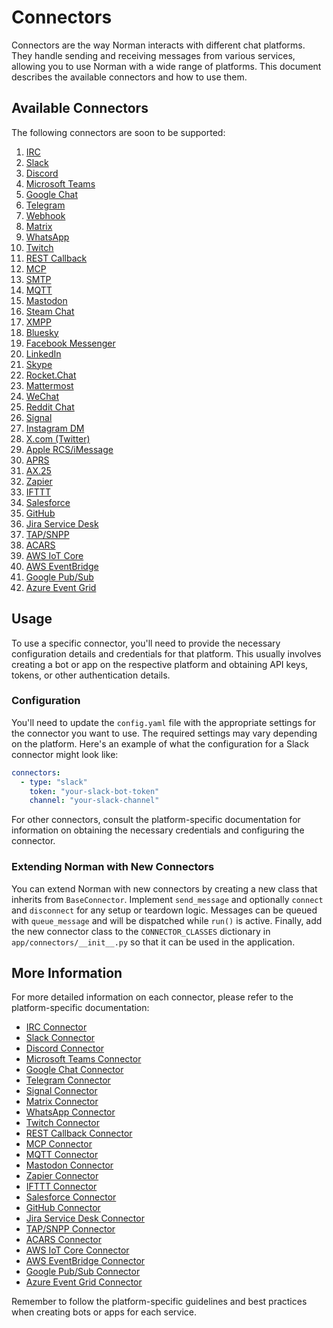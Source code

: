 # Connectors

Connectors are the way Norman interacts with different chat platforms. They handle sending and receiving messages from various services, allowing you to use Norman with a wide range of platforms. This document describes the available connectors and how to use them.

## Available Connectors

The following connectors are soon to be supported:


1. [IRC](./connectors/irc.md)
2. [Slack](./connectors/slack.md)
3. [Discord](./connectors/discord.md)
4. [Microsoft Teams](./connectors/teams.md)
5. [Google Chat](./connectors/googlechat.md)
6. [Telegram](./connectors/telegram.md)
7. [Webhook](./connectors/webhook.md)
8. [Matrix](./connectors/matrix.md)
9. [WhatsApp](./connectors/whatsapp.md)
10. [Twitch](./connectors/twitch.md)
11. [REST Callback](./connectors/rest_callback.md)
12. [MCP](./connectors/mcp.md)
13. [SMTP](./connectors/smtp.md)
14. [MQTT](./connectors/mqtt.md)
15. [Mastodon](./connectors/mastodon.md)
16. [Steam Chat](./connectors/steam_chat.md)
17. [XMPP](./connectors/xmpp.md)
18. [Bluesky](./connectors/bluesky.md)
19. [Facebook Messenger](./connectors/facebook_messenger.md)
20. [LinkedIn](./connectors/linkedin.md)
21. [Skype](./connectors/skype.md)
22. [Rocket.Chat](./connectors/rocketchat.md)
23. [Mattermost](./connectors/mattermost.md)
24. [WeChat](./connectors/wechat.md)
25. [Reddit Chat](./connectors/reddit_chat.md)
26. [Signal](./connectors/signal.md)
27. [Instagram DM](./connectors/instagram_dm.md)
28. [X.com (Twitter)](./connectors/twitter.md)
29. [Apple RCS/iMessage](./connectors/imessage.md)
30. [APRS](./connectors/aprs.md)
31. [AX.25](./connectors/ax25.md)
32. [Zapier](./connectors/zapier.md)
33. [IFTTT](./connectors/ifttt.md)
34. [Salesforce](./connectors/salesforce.md)
35. [GitHub](./connectors/github.md)
36. [Jira Service Desk](./connectors/jira_service_desk.md)
37. [TAP/SNPP](./connectors/tap_snpp.md)
38. [ACARS](./connectors/acars.md)
39. [AWS IoT Core](./connectors/aws_iot_core.md)
40. [AWS EventBridge](./connectors/eventbridge.md)
41. [Google Pub/Sub](./connectors/google_pubsub.md)
42. [Azure Event Grid](./connectors/azure_event_grid.md)


## Usage

To use a specific connector, you'll need to provide the necessary configuration details and credentials for that platform. This usually involves creating a bot or app on the respective platform and obtaining API keys, tokens, or other authentication details.

### Configuration

You'll need to update the `config.yaml` file with the appropriate settings for the connector you want to use. The required settings may vary depending on the platform. Here's an example of what the configuration for a Slack connector might look like:

```yaml
connectors:
  - type: "slack"
    token: "your-slack-bot-token"
    channel: "your-slack-channel"
```

For other connectors, consult the platform-specific documentation for information on obtaining the necessary credentials and configuring the connector.

### Extending Norman with New Connectors

You can extend Norman with new connectors by creating a new class that inherits from `BaseConnector`. Implement `send_message` and optionally `connect` and `disconnect` for any setup or teardown logic. Messages can be queued with `queue_message` and will be dispatched while `run()` is active. Finally, add the new connector class to the `CONNECTOR_CLASSES` dictionary in `app/connectors/__init__.py` so that it can be used in the application.

## More Information

For more detailed information on each connector, please refer to the platform-specific documentation:

- [IRC Connector](./connectors/irc.md)
- [Slack Connector](./connectors/slack.md)
- [Discord Connector](./connectors/discord.md)
- [Microsoft Teams Connector](./connectors/teams.md)
- [Google Chat Connector](./connectors/googlechat.md)
- [Telegram Connector](./connectors/telegram.md)
- [Signal Connector](./connectors/signal.md)
- [Matrix Connector](./connectors/matrix.md)
- [WhatsApp Connector](./connectors/whatsapp.md)
- [Twitch Connector](./connectors/twitch.md)
- [REST Callback Connector](./connectors/rest_callback.md)
- [MCP Connector](./connectors/mcp.md)
- [MQTT Connector](./connectors/mqtt.md)
- [Mastodon Connector](./connectors/mastodon.md)
- [Zapier Connector](./connectors/zapier.md)
- [IFTTT Connector](./connectors/ifttt.md)
- [Salesforce Connector](./connectors/salesforce.md)
- [GitHub Connector](./connectors/github.md)
- [Jira Service Desk Connector](./connectors/jira_service_desk.md)
- [TAP/SNPP Connector](./connectors/tap_snpp.md)
- [ACARS Connector](./connectors/acars.md)
- [AWS IoT Core Connector](./connectors/aws_iot_core.md)
- [AWS EventBridge Connector](./connectors/eventbridge.md)
- [Google Pub/Sub Connector](./connectors/google_pubsub.md)
- [Azure Event Grid Connector](./connectors/azure_event_grid.md)

Remember to follow the platform-specific guidelines and best practices when creating bots or apps for each service.
